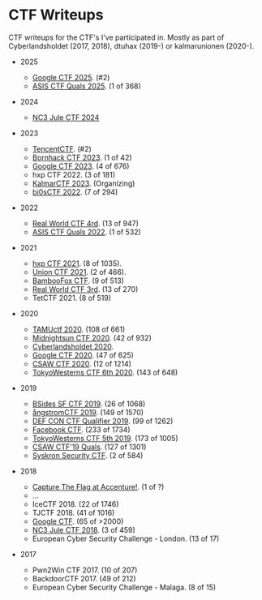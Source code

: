 ---
---

# CTF Writeups

CTF writeups for the CTF's I've participated in.
Mostly as part of Cyberlandsholdet (2017, 2018), dtuhax (2019-) or kalmarunionen (2020-).

* 2025
  * [Google CTF 2025](2025/Google%20CTF%202025/).  (#2)
  * [ASIS CTF Quals 2025](2025/ASIS%20CTF%20Quals%202025/).  (1 of 368)

* 2024
  * [NC3 Jule CTF 2024](2024/NC3%20Jule%20CTF%202024/)

* 2023
  * [TencentCTF](2023/0CTF/README.md).  (#2)
  * [Bornhack CTF 2023](2023/Bornhack%20CTF%202023/).  (1 of 42)
  * [Google CTF 2023](2023/Google%20CTF%202023/).  (4 of 676)
  * hxp CTF 2022.  (3 of 181)
  * [KalmarCTF 2023](2023/KalmarCTF%202023/).  (Organizing)
  * [bi0sCTF 2022](2023/bi0sCTF%202022/).  (7 of 294)

* 2022
  * [Real World CTF 4rd](2022/Real%20World%20CTF%204th/).  (13 of 947)
  * [ASIS CTF Quals 2022](2022/ASIS%20CTF%20Quals%202022/).  (1 of 532)

* 2021
  * [hxp CTF 2021](2021/hxp%202021).  (8 of 1035).
  * [Union CTF 2021](2021/Union%20CTF%202021).  (2 of 466).
  * [BambooFox CTF](2021/BambooFox%20CTF/).  (9 of 513)
  * [Real World CTF 3rd](2021/Real%20World%20CTF%203rd/).  (13 of 270)
  * TetCTF 2021.  (8 of 519)

* 2020
  * [TAMUctf 2020](2020/TAMUctf%202020/).  (108 of 661)
  * [Midnightsun CTF 2020](2020/Midnightsun%20CTF%202020/).  (42 of 932)
  * [Cyberlandsholdet 2020](2020/Cyberlandsholdet%202020/).
  * [Google CTF 2020](2020/Google%20CTF%202020/).  (47 of 625)
  * [CSAW CTF 2020](2020/CSAW%20CTF%202020/).  (12 of 1214)
  * [TokyoWesterns CTF 6th 2020](2020/TokyoWesterns%20CTF%206th%202020/).  (143 of 648)

* 2019
  * [BSides SF CTF 2019](2019/BSides%20SF%20CTF%202019/).  (26 of 1068)
  * [ångstromCTF 2019](2019/Ångstrom%20CTF%202019/).  (149 of 1570)
  * [DEF CON CTF Qualifier 2019](2019/DEF%20CON%20Qualifier/).  (99 of 1262)
  * [Facebook CTF](2019/Facebook%20CTF/).  (233 of 1734)
  * [TokyoWesterns CTF 5th 2019](2019/TokyoWesterns%20CTF%205th%202019/).  (173 of 1005)
  * [CSAW CTF'19 Quals](2019/CSAW%202019/).  (127 of 1301)
  * [Syskron Security CTF](2019/Syskron%20Security%20CTF).  (2 of 584)

* 2018
  * [Capture The Flag at Accenture!](https://www.facebook.com/events/accenture-danmark/capture-the-flag-at-accenture/180226802807567/).  (1 of ?)
  * ...
  * IceCTF 2018.  (22 of 1746)
  * TJCTF 2018.  (41 of 1016)
  * [Google CTF](https://github.com/eskildsen/google-ctf-2018).  (65 of >2000)
  * [NC3 Jule CTF 2018](2018/NC3%20Jule%20CTF%202018/).  (3 of 459)
  * European Cyber Security Challenge - London.  (13 of 17)

* 2017
  * Pwn2Win CTF 2017.  (10 of 207)
  * BackdoorCTF 2017.  (49 of 212)
  * European Cyber Security Challenge - Malaga.  (8 of 15)
